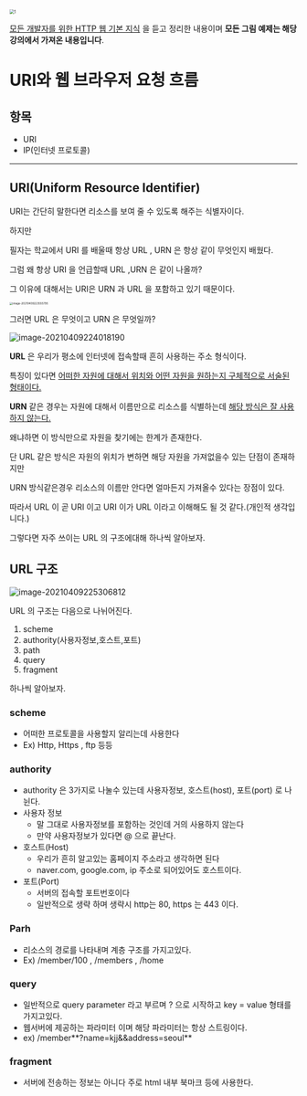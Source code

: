 <img src="https://cdn.inflearn.com/public/files/courses/326277/4df75704-dd5d-403f-be3c-6860251d4326/326277-kor-b.jpg" alt="1" style="zoom: 50%;" />

[모든 개발자를 위한 HTTP 웹 기본 지식](https://www.inflearn.com/course/http-웹-네트워크/dashboard) 을 듣고 정리한 내용이며 **모든 그림 예제는 해당 강의에서 가져온 내용입니다**.



# URI와 웹 브라우저 요청 흐름

## 항목

- URI
- IP(인터넷 프로토콜)

------------



## URI(Uniform Resource Identifier)

URI는 간단히 말한다면 리소스를 보여 줄 수 있도록 해주는 식별자이다.


하지만


필자는 학교에서 URI 를 배울때 항상 URL , URN 은 항상 같이 무엇인지 배웠다.

그럼 왜 항상 URI 을 언급할때 URL ,URN 은 같이 나올까?



그 이유에 대해서는 URI은 URN 과 URL 을 포함하고 있기 때문이다.

<img src="https://tva1.sinaimg.cn/large/008eGmZEgy1gpdtkechizj31hc0u0gy5.jpg" alt="image-20210409223555795" style="zoom: 33%;" />

그러면 URL 은 무엇이고 URN 은 무엇일까?

![image-20210409224018190](https://tva1.sinaimg.cn/large/008eGmZEgy1gpduskbrb7j31hc0u0dsh.jpg)

**URL** 은 우리가 평소에 인터넷에 접속할때 흔히 사용하는 주소 형식이다.

특징이 있다면 <u>어떠한 자원에 대해서 위치와 어떤 자원을 원하는지 구체적으로 서술된 형태이다.</u>



**URN** 같은 경우는 자원에 대해서 이름만으로 리소스를 식별하는데 <u>해당 방식은 잘 사용하지 않는다.</u>

왜냐하면 이 방식만으로 자원을 찾기에는 한계가 존재한다. 

단 URL 같은 방식은 자원의 위치가 변하면 해당 자원을 가져없을수 있는 단점이 존재하지만

URN 방식같은경우 리소스의 이름만 안다면 얼마든지 가져올수 있다는 장점이 있다.



따라서 URL 이 곧 URI 이고 URI 이가 URL 이라고 이해해도 될 것 같다.(개인적 생각입니다.)



그렇다면 자주 쓰이는 URL 의 구조에대해 하나씩 알아보자.





## URL 구조

![image-20210409225306812](https://tva1.sinaimg.cn/large/008eGmZEgy1gpdu206rlvj32j60juwj8.jpg)



URL 의 구조는 다음으로 나뉘어진다.

1. scheme
2. authority(사용자정보,호스트,포트)
3. path
4. query
5. fragment



하나씩 알아보자.



### scheme

- 어떠한 프로토콜을 사용할지 알리는데 사용한다
- Ex) Http, Https , ftp 등등



### authority

- authority 은 3가지로 나눌수 있는데 사용자정보, 호스트(host), 포트(port) 로 나뉜다.
- 사용자 정보
  - 말 그대로 사용자정보를 포함하는 것인데 거의 사용하지 않는다
  - 만약 사용자정보가 있다면 @ 으로 끝난다.
- 호스트(Host)
  - 우리가 흔히 알고있는 홈페이지 주소라고 생각하면 된다
  - naver.com, google.com, ip 주소로 되어있어도 호스트이다.
- 포트(Port)
  - 서버의 접속할 포트번호이다
  - 일반적으로 생략 하며 생략시 http는 80, https 는 443 이다.



### Parh

- 리소스의 경로를 나타내며 계층 구조를 가지고있다.
- Ex) /member/100 , /members , /home



### query

-  일반적으로 query parameter  라고 부르며 ? 으로 시작하고  key = value 형태를 가지고있다.
-  웹서버에 제공하는 파라미터 이며 해당 파라미터는 항상 스트링이다.
-  ex) /member**?name=kjj&&address=seoul** 



### fragment

- 서버에 전송하는 정보는 아니다 주로 html 내부 북마크 등에 사용한다.

